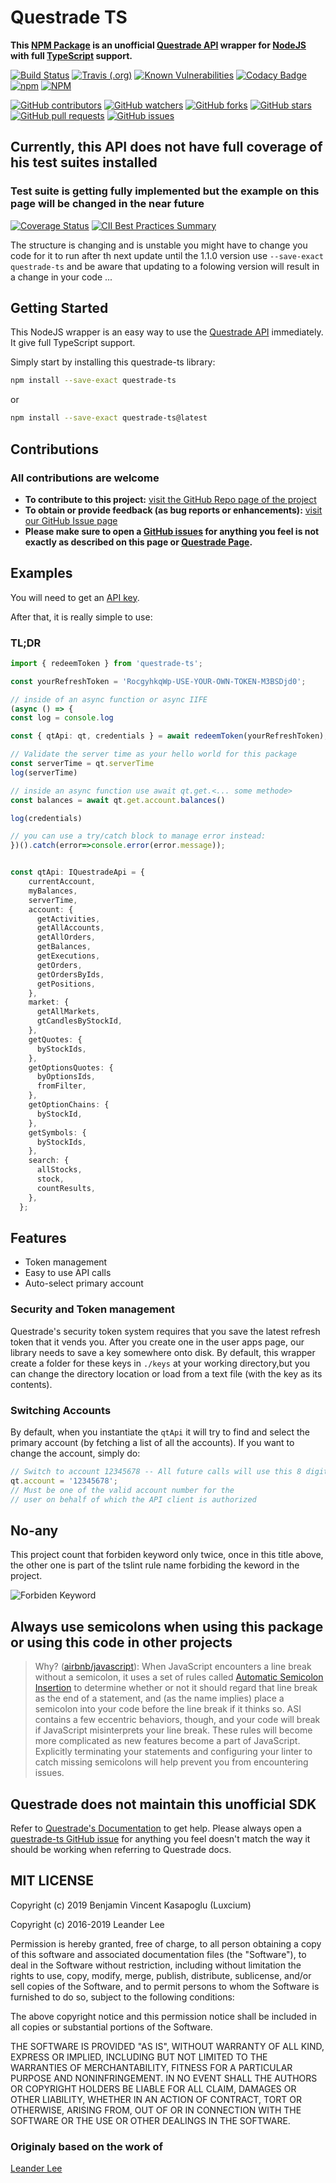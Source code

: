 # Questrade TS

**This [NPM Package](https://www.npmjs.com/package/questrade-ts) is an unofficial [Questrade API](https://www.questrade.com/api/documentation/getting-started) wrapper for [NodeJS](https://nodejs.org/en/docs/) with full [TypeScript](https://www.typescriptlang.org/docs/home.html) support.**

[![Build Status](https://dev.azure.com/luxcium/Questrade-ts/_apis/build/status/Luxcium.questrade-ts?branchName=master)](https://dev.azure.com/luxcium/Questrade-ts/_build/latest?definitionId=1&branchName=master)
[![Travis (.org)](https://img.shields.io/travis/Luxcium/questrade-ts?label=Build&logo=travis&logoColor=white)](https://travis-ci.com/Luxcium/questrade-ts)
[![Known Vulnerabilities](https://snyk.io/test/github/luxcium/questrade-ts/badge.svg)](https://snyk.io/test/github/luxcium/questrade-ts)
[![Codacy Badge](https://api.codacy.com/project/badge/Grade/8af26b0bfa624c66b266cd83d4eb52b4)](https://www.codacy.com/manual/Luxcium/questrade-ts?utm_source=github.com&amp;utm_medium=referral&amp;utm_content=Luxcium/questrade-ts&amp;utm_campaign=Badge_Grade)
[![npm](https://img.shields.io/npm/dt/questrade-ts.svg)](https://www.npmjs.com/package/questrade-ts)
[![NPM](https://img.shields.io/npm/l/questrade-ts.svg)](https://raw.githubusercontent.com/Luxcium/questrade-ts/master/LICENSE)

[![GitHub contributors](https://img.shields.io/github/contributors-anon/luxcium/questrade-ts.svg?style=social)](https://github.com/luxcium/questrade-ts/graphs/contributors)
[![GitHub watchers](https://img.shields.io/github/watchers/luxcium/questrade-ts.svg?style=social)](https://github.com/luxcium/questrade-ts/watchers)
[![GitHub forks](https://img.shields.io/github/forks/luxcium/questrade-ts.svg?style=social)](https://github.com/luxcium/questrade-ts/network/members)
[![GitHub stars](https://img.shields.io/github/stars/luxcium/questrade-ts.svg?style=social)](https://github.com/luxcium/questrade-ts/stargazers)
[![GitHub pull requests](https://img.shields.io/github/issues-pr/luxcium/questrade-ts.svg?style=social)](https://github.com/luxcium/questrade-ts/pulls)
[![GitHub issues](https://img.shields.io/github/issues/luxcium/questrade-ts.svg?style=social)](https://github.com/luxcium/questrade-ts/issues)

## Currently, this API does not have full coverage of his test suites installed

### Test suite is getting fully implemented but the example on this page will be changed in the near future

[![Coverage Status](https://coveralls.io/repos/github/Luxcium/questrade-ts/badge.svg?branch=version/feature-axio-mock)](https://coveralls.io/github/Luxcium/questrade-ts?branch=version/feature-axio-mock) [![CII Best Practices Summary](https://img.shields.io/cii/summary/3222?label=Best%20Practices)](https://bestpractices.coreinfrastructure.org/en/projects/3222)

The structure is changing and is unstable you might have to change you code for it to run after th next update until the 1.1.0 version use `--save-exact questrade-ts` and be aware that updating to a folowing version will result in a change in your code ...

## Getting Started

This NodeJS wrapper is an easy way to use the [Questrade API](www.questrade.com/api/documentation/getting-started) immediately. It give full TypeScript support.

Simply start by installing this questrade-ts library:

```bash
npm install --save-exact questrade-ts
```

or

```bash
npm install --save-exact questrade-ts@latest
```

## Contributions

### All contributions are welcome

- **To contribute to this project:** [visit the GitHub Repo page of the project](https://github.com/Luxcium/questrade-ts)
- **To obtain or provide feedback (as bug reports or enhancements):** [visit our GitHub Issue page](https://github.com/Luxcium/questrade-ts/issues)
- **Please make sure to open a [GitHub issues](https://github.com/luxcium/questrade-ts/issues) for anything you feel is not exactly as described on this page or [Questrade Page](https://www.questrade.com/api/documentation/getting-started).**

## Examples

You will need to get an [API key](https://login.questrade.com/APIAccess/userapps.aspx).

After that, it is really simple to use:

### TL;DR

```TypeScript
import { redeemToken } from 'questrade-ts';

const yourRefreshToken = 'RocgyhkqWp-USE-YOUR-OWN-TOKEN-M3BSDjd0';

// inside of an async function or async IIFE
(async () => {
const log = console.log

const { qtApi: qt, credentials } = await redeemToken(yourRefreshToken);

// Validate the server time as your hello world for this package
const serverTime = qt.serverTime
log(serverTime)

// inside an async function use await qt.get.<... some methode>
const balances = await qt.get.account.balances()

log(credentials)

// you can use a try/catch block to manage error instead:
})().catch(error=>console.error(error.message));
```

```TypeScript

const qtApi: IQuestradeApi = {
    currentAccount,
    myBalances,
    serverTime,
    account: {
      getActivities,
      getAllAccounts,
      getAllOrders,
      getBalances,
      getExecutions,
      getOrders,
      getOrdersByIds,
      getPositions,
    },
    market: {
      getAllMarkets,
      gtCandlesByStockId,
    },
    getQuotes: {
      byStockIds,
    },
    getOptionsQuotes: {
      byOptionsIds,
      fromFilter,
    },
    getOptionChains: {
      byStockId,
    },
    getSymbols: {
      byStockIds,
    },
    search: {
      allStocks,
      stock,
      countResults,
    },
  };
```

## Features

- Token management
- Easy to use API calls
- Auto-select primary account

### Security and Token management

Questrade's security token system requires that you save the latest refresh token that it vends you. After you create one in the user apps page, our library needs to save a key somewhere onto disk. By default, this wrapper create a folder for these keys in `./keys` at your working directory,but you can change the directory location or load from a text file (with the key as its contents).

### Switching Accounts

By default, when you instantiate the `qtApi`  it will try to find and select the primary account (by fetching a list of all the accounts). If you want to change the account, simply do:

```typescript
// Switch to account 12345678 -- All future calls will use this 8 digits account.
qt.account = '12345678';
// Must be one of the valid account number for the
// user on behalf of which the API client is authorized
```

## No-any

This project count that forbiden keyword only twice, once in this title above, the other one is part of the tslint rule name forbiding the keword in the project.

![Forbiden Keyword](https://raw.githubusercontent.com/Luxcium/questrade-ts/master/images/forbiden-keyword.png)

## Always use semicolons when using this package or using this code in other projects

>Why? ([airbnb/javascript](https://github.com/airbnb/javascript#semicolons)):
>When JavaScript encounters a line break without a semicolon, it uses a set of rules called [Automatic Semicolon Insertion](https://tc39.es/ecma262/#sec-automatic-semicolon-insertion) to determine whether or not it should regard that line break as the end of a statement, and (as the name implies) place a semicolon into your code before the line break if it thinks so. ASI contains a few eccentric behaviors, though, and your code will break if JavaScript misinterprets your line break. These rules will become more complicated as new features become a part of JavaScript. Explicitly terminating your statements and configuring your linter to catch missing semicolons will help prevent you from encountering issues.

## Questrade does not maintain this unofficial SDK

Refer to [Questrade's Documentation](https://www.questrade.com/api/documentation/) to get help. Please always open a [questrade-ts GitHub issue](https://github.com/luxcium/questrade-ts/issues) for anything you feel doesn't match the way it should be working when referring to Questrade docs.

## MIT LICENSE

Copyright (c) 2019 Benjamin Vincent Kasapoglu (Luxcium)

Copyright (c) 2016-2019 Leander Lee

Permission is hereby granted, free of charge, to all person obtaining a copy of this software and associated documentation files (the "Software"), to deal in the Software without restriction, including without limitation the rights to use, copy, modify, merge, publish, distribute, sublicense, and/or sell copies of the Software, and to permit persons to whom the Software is furnished to do so, subject to the following conditions:

The above copyright notice and this permission notice shall be included in all copies or substantial portions of the Software.

THE SOFTWARE IS PROVIDED "AS IS", WITHOUT WARRANTY OF ALL KIND, EXPRESS OR IMPLIED, INCLUDING BUT NOT LIMITED TO THE WARRANTIES OF MERCHANTABILITY, FITNESS FOR A PARTICULAR PURPOSE AND NONINFRINGEMENT. IN NO EVENT SHALL THE AUTHORS OR COPYRIGHT HOLDERS BE LIABLE FOR ALL CLAIM, DAMAGES OR OTHER LIABILITY, WHETHER IN AN ACTION OF CONTRACT, TORT OR OTHERWISE, ARISING FROM, OUT OF OR IN CONNECTION WITH THE SOFTWARE OR THE USE OR OTHER DEALINGS IN THE SOFTWARE.

### Originaly based on the work of

[Leander Lee](https://github.com/leanderlee/questrade)
